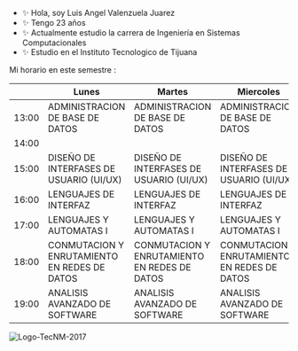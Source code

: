 - ✨ Hola, soy Luis Angel Valenzuela Juarez
- ✨ Tengo 23 años
- ✨ Actualmente estudio la carrera de Ingeniería en Sistemas Computacionales
- ✨ Estudio en el Instituto Tecnologico de Tijuana


Mi horario en este semestre : 

|       | Lunes                                        | Martes                                       | Miercoles                                    | Jueves                                       | Viernes                                      |
|-------|----------------------------------------------|----------------------------------------------|----------------------------------------------|----------------------------------------------|----------------------------------------------|
| 13:00 |        ADMINISTRACION DE BASE DE DATOS       |        ADMINISTRACION DE BASE DE DATOS       |        ADMINISTRACION DE BASE DE DATOS       |        ADMINISTRACION DE BASE DE DATOS       |        ADMINISTRACION DE BASE DE DATOS       |
| 14:00 |                                              |                                              |                                              |                                              |                                              |
| 15:00 |   DISEÑO DE INTERFASES  DE USUARIO (UI/UX)   |   DISEÑO DE INTERFASES  DE USUARIO (UI/UX)   |   DISEÑO DE INTERFASES  DE USUARIO (UI/UX)   |   DISEÑO DE INTERFASES  DE USUARIO (UI/UX)   |   DISEÑO DE INTERFASES  DE USUARIO (UI/UX)   |
| 16:00 |             LENGUAJES DE INTERFAZ            |             LENGUAJES DE INTERFAZ            |             LENGUAJES DE INTERFAZ            |             LENGUAJES DE INTERFAZ            |             LENGUAJES DE INTERFAZ            |
| 17:00 |            LENGUAJES Y AUTOMATAS I           |            LENGUAJES Y AUTOMATAS I           |            LENGUAJES Y AUTOMATAS I           |            LENGUAJES Y AUTOMATAS I           |            LENGUAJES Y AUTOMATAS I           |
| 18:00 | CONMUTACION Y ENRUTAMIENTO EN REDES DE DATOS | CONMUTACION Y ENRUTAMIENTO EN REDES DE DATOS | CONMUTACION Y ENRUTAMIENTO EN REDES DE DATOS | CONMUTACION Y ENRUTAMIENTO EN REDES DE DATOS | CONMUTACION Y ENRUTAMIENTO EN REDES DE DATOS |
| 19:00 |         ANALISIS AVANZADO DE SOFTWARE        |         ANALISIS AVANZADO DE SOFTWARE        |         ANALISIS AVANZADO DE SOFTWARE        |         ANALISIS AVANZADO DE SOFTWARE        |         ANALISIS AVANZADO DE SOFTWARE        |


![Logo-TecNM-2017](https://user-images.githubusercontent.com/99373882/153497230-94b46b02-4f55-48e7-bcf8-b0c673f5e87e.png)
